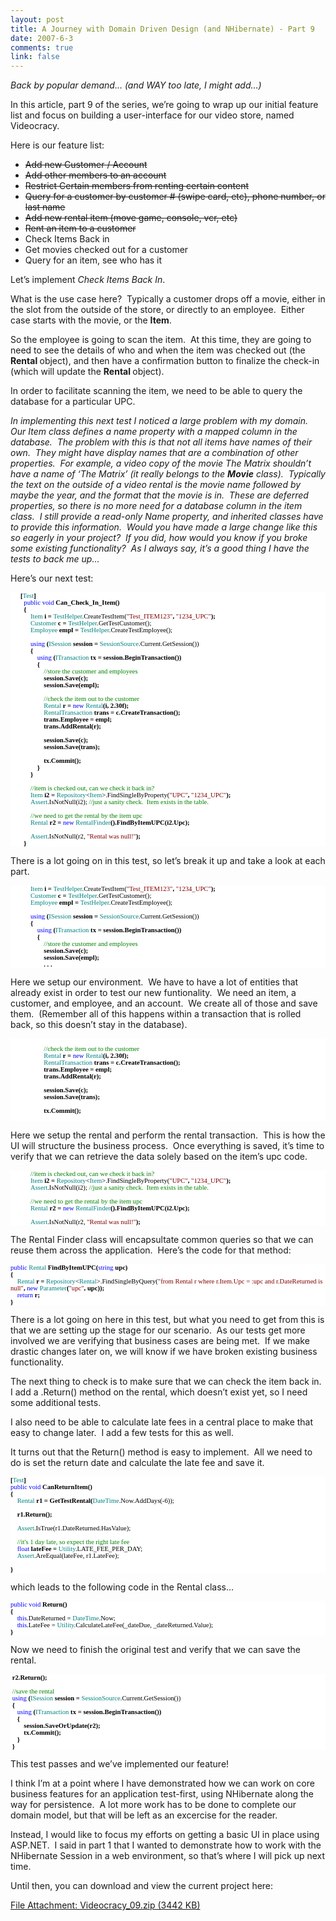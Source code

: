 ```yaml
--- 
layout: post
title: A Journey with Domain Driven Design (and NHibernate) - Part 9
date: 2007-6-3
comments: true
link: false
---
```

<p><em>Back by popular demand&hellip; (and WAY too late, I might add&hellip;)</em></p><p>In this article, part 9 of the series, we&rsquo;re going to wrap up our initial feature list and focus on building a user-interface for our video store, named Videocracy.</p><p>Here is our feature list:</p><ul><li><strike>Add new Customer / Account</strike></li><li><strike>Add other members to an account</strike></li><li><strike>Restrict Certain members from renting certain content</strike></li><li><strike>Query for a customer by customer # (swipe card, etc), phone number, or last name</strike></li><li><strike>Add new rental item (move game, console, vcr, etc)</strike></li><li><strike>Rent an item to a customer</strike></li><li>Check Items Back in</li><li>Get movies checked out for a customer</li><li>Query for an item, see who has it</li></ul><p>Let&rsquo;s implement <em>Check Items Back In</em>.</p><p>What is the use case here?&nbsp; Typically a customer drops off a movie, either in the slot from the outside of the store, or directly to an employee.&nbsp; Either case starts with the movie, or the <strong>Item</strong>.</p><p>So the employee is going to scan the item.&nbsp; At this time, they are going to need to see the details of who and when the item was checked out (the <strong>Rental </strong>object), and then have a confirmation button to finalize the check-in (which will update the <strong>Rental </strong>object).</p><p>In order to facilitate scanning the item, we need to be able to query the database for a particular UPC.</p><p><em>In implementing this next test I noticed a large problem with my domain.&nbsp; Our Item class defines a name property with a mapped column in the database.&nbsp; The problem with this is that not all items have names of their own.&nbsp; They might have display names that are a combination of other properties.&nbsp; For example, a video copy of the movie The Matrix shouldn&rsquo;t have a name of &lsquo;The Matrix&rsquo; (it really belongs to the <strong>Movie</strong> class).&nbsp; Typically the text on the outside of a video rental is the movie name followed by maybe the year, and the format that the movie is in.&nbsp; These are deferred properties, so there is no more need for a database column in the item class.&nbsp; I still provide a read-only Name property, and inherited classes have to provide this information.&nbsp; Would you have made a large change like this so eagerly in your project?&nbsp; If you did, how would you know if you broke some existing functionality?&nbsp; As I always say, it&rsquo;s a good thing I have the tests to back me up&hellip;</em></p><p>Here&rsquo;s our next test:</p><div style="FONT-WEIGHT: bold; FONT-SIZE: 8pt; BACKGROUND: white; COLOR: black; FONT-FAMILY: Consolas"><p style="MARGIN: 0px">&nbsp; &nbsp; &nbsp; [<span style="FONT-WEIGHT: normal; COLOR: teal">Test</span>]</p><p style="MARGIN: 0px">&nbsp; &nbsp; &nbsp; &nbsp; <span style="FONT-WEIGHT: normal; COLOR: blue">public</span> <span style="FONT-WEIGHT: normal; COLOR: blue">void</span> Can_Check_In_Item()</p><p style="MARGIN: 0px">&nbsp; &nbsp; &nbsp; &nbsp; {</p><p style="MARGIN: 0px">&nbsp; &nbsp; &nbsp; &nbsp; &nbsp; &nbsp; <span style="FONT-WEIGHT: normal; COLOR: teal">Item</span> i = <span style="FONT-WEIGHT: normal; COLOR: teal">TestHelper</span><span style="FONT-WEIGHT: normal">.CreateTestItem(</span><span style="FONT-WEIGHT: normal; COLOR: maroon">"Test_ITEM123"</span>, <span style="FONT-WEIGHT: normal; COLOR: maroon">"1234_UPC"</span>);</p><p style="MARGIN: 0px">&nbsp; &nbsp; &nbsp; &nbsp; &nbsp; &nbsp; <span style="FONT-WEIGHT: normal; COLOR: teal">Customer</span> c = <span style="FONT-WEIGHT: normal; COLOR: teal">TestHelper</span><span style="FONT-WEIGHT: normal">.GetTestCustomer();</span></p><p style="MARGIN: 0px">&nbsp; &nbsp; &nbsp; &nbsp; &nbsp; &nbsp; <span style="FONT-WEIGHT: normal; COLOR: teal">Employee</span> empl = <span style="FONT-WEIGHT: normal; COLOR: teal">TestHelper</span><span style="FONT-WEIGHT: normal">.CreateTestEmployee();</span></p><p style="MARGIN: 0px">&nbsp;</p><p style="MARGIN: 0px">&nbsp; &nbsp; &nbsp; &nbsp; &nbsp; &nbsp; <span style="FONT-WEIGHT: normal; COLOR: blue">using</span> (<span style="FONT-WEIGHT: normal; COLOR: teal">ISession</span> session = <span style="FONT-WEIGHT: normal; COLOR: teal">SessionSource</span><span style="FONT-WEIGHT: normal">.Current.GetSession())</span></p><p style="MARGIN: 0px">&nbsp; &nbsp; &nbsp; &nbsp; &nbsp; &nbsp; {</p><p style="MARGIN: 0px">&nbsp; &nbsp; &nbsp; &nbsp; &nbsp; &nbsp; &nbsp; &nbsp; <span style="FONT-WEIGHT: normal; COLOR: blue">using</span> (<span style="FONT-WEIGHT: normal; COLOR: teal">ITransaction</span> tx = session.BeginTransaction())</p><p style="MARGIN: 0px">&nbsp; &nbsp; &nbsp; &nbsp; &nbsp; &nbsp; &nbsp; &nbsp; {</p><p style="MARGIN: 0px">&nbsp; &nbsp; &nbsp; &nbsp; &nbsp; &nbsp; &nbsp; &nbsp; &nbsp; &nbsp; <span style="FONT-WEIGHT: normal; COLOR: green">//store the customer and employees</span></p><p style="MARGIN: 0px">&nbsp; &nbsp; &nbsp; &nbsp; &nbsp; &nbsp; &nbsp; &nbsp; &nbsp; &nbsp; session.Save(c);</p><p style="MARGIN: 0px">&nbsp; &nbsp; &nbsp; &nbsp; &nbsp; &nbsp; &nbsp; &nbsp; &nbsp; &nbsp; session.Save(empl);</p><p style="MARGIN: 0px">&nbsp;</p><p style="MARGIN: 0px">&nbsp; &nbsp; &nbsp; &nbsp; &nbsp; &nbsp; &nbsp; &nbsp; &nbsp; &nbsp; <span style="FONT-WEIGHT: normal; COLOR: green">//check the item out to the customer</span></p><p style="MARGIN: 0px">&nbsp; &nbsp; &nbsp; &nbsp; &nbsp; &nbsp; &nbsp; &nbsp; &nbsp; &nbsp; <span style="FONT-WEIGHT: normal; COLOR: teal">Rental</span> r = <span style="FONT-WEIGHT: normal; COLOR: blue">new</span> <span style="FONT-WEIGHT: normal; COLOR: teal">Rental</span>(i, 2.30f);</p><p style="MARGIN: 0px">&nbsp; &nbsp; &nbsp; &nbsp; &nbsp; &nbsp; &nbsp; &nbsp; &nbsp; &nbsp; <span style="FONT-WEIGHT: normal; COLOR: teal">RentalTransaction</span> trans = c.CreateTransaction();</p><p style="MARGIN: 0px">&nbsp; &nbsp; &nbsp; &nbsp; &nbsp; &nbsp; &nbsp; &nbsp; &nbsp; &nbsp; trans.Employee = empl;</p><p style="MARGIN: 0px">&nbsp; &nbsp; &nbsp; &nbsp; &nbsp; &nbsp; &nbsp; &nbsp; &nbsp; &nbsp; trans.AddRental(r);</p><p style="MARGIN: 0px">&nbsp;</p><p style="MARGIN: 0px">&nbsp; &nbsp; &nbsp; &nbsp; &nbsp; &nbsp; &nbsp; &nbsp; &nbsp; &nbsp; session.Save(c);</p><p style="MARGIN: 0px">&nbsp; &nbsp; &nbsp; &nbsp; &nbsp; &nbsp; &nbsp; &nbsp; &nbsp; &nbsp; session.Save(trans);</p><p style="MARGIN: 0px">&nbsp;</p><p style="MARGIN: 0px">&nbsp; &nbsp; &nbsp; &nbsp; &nbsp; &nbsp; &nbsp; &nbsp; &nbsp; &nbsp; tx.Commit();</p><p style="MARGIN: 0px">&nbsp; &nbsp; &nbsp; &nbsp; &nbsp; &nbsp; &nbsp; &nbsp; }</p><p style="MARGIN: 0px">&nbsp; &nbsp; &nbsp; &nbsp; &nbsp; &nbsp; }&nbsp; &nbsp; &nbsp; &nbsp; &nbsp; </p><p style="MARGIN: 0px">&nbsp;</p><p style="MARGIN: 0px">&nbsp; &nbsp; &nbsp; &nbsp; &nbsp; &nbsp; <span style="FONT-WEIGHT: normal; COLOR: green">//item is checked out, can we check it back in?</span></p><p style="MARGIN: 0px">&nbsp; &nbsp; &nbsp; &nbsp; &nbsp; &nbsp; <span style="FONT-WEIGHT: normal; COLOR: teal">Item</span> i2 = <span style="FONT-WEIGHT: normal; COLOR: teal">Repository</span><span style="FONT-WEIGHT: normal">&lt;</span><span style="FONT-WEIGHT: normal; COLOR: teal">Item</span><span style="FONT-WEIGHT: normal">&gt;.FindSingleByProperty(</span><span style="FONT-WEIGHT: normal; COLOR: maroon">"UPC"</span>, <span style="FONT-WEIGHT: normal; COLOR: maroon">"1234_UPC"</span>);</p><p style="MARGIN: 0px">&nbsp; &nbsp; &nbsp; &nbsp; &nbsp; &nbsp; <span style="FONT-WEIGHT: normal; COLOR: teal">Assert</span><span style="FONT-WEIGHT: normal">.IsNotNull(i2); </span><span style="FONT-WEIGHT: normal; COLOR: green">//just a sanity check.&nbsp; Item exists in the table.</span></p><p style="MARGIN: 0px">&nbsp;</p><p style="MARGIN: 0px">&nbsp; &nbsp; &nbsp; &nbsp; &nbsp; &nbsp; <span style="FONT-WEIGHT: normal; COLOR: green">//we need to get the rental by the item upc</span></p><p style="MARGIN: 0px">&nbsp; &nbsp; &nbsp; &nbsp; &nbsp; &nbsp; <span style="FONT-WEIGHT: normal; COLOR: teal">Rental</span> r2 = <span style="FONT-WEIGHT: normal; COLOR: blue">new</span> <span style="FONT-WEIGHT: normal; COLOR
: teal">RentalFinder</span>().FindByItemUPC(i2.Upc);</p><p style="MARGIN: 0px">&nbsp;</p><p style="MARGIN: 0px">&nbsp; &nbsp; &nbsp; &nbsp; &nbsp; &nbsp; <span style="FONT-WEIGHT: normal; COLOR: teal">Assert</span><span style="FONT-WEIGHT: normal">.IsNotNull(r2, </span><span style="FONT-WEIGHT: normal; COLOR: maroon">"Rental was null!"</span>);</p><p style="MARGIN: 0px">&nbsp; &nbsp; &nbsp; &nbsp; }</p></div><p>There is a lot going on in this test, so let&rsquo;s break it up and take a look at each part.</p><div style="FONT-WEIGHT: bold; FONT-SIZE: 8pt; BACKGROUND: white; COLOR: black; FONT-FAMILY: Consolas"><p style="MARGIN: 0px">&nbsp; &nbsp; &nbsp; &nbsp; &nbsp; &nbsp; <span style="FONT-WEIGHT: normal; COLOR: teal">Item</span> i = <span style="FONT-WEIGHT: normal; COLOR: teal">TestHelper</span><span style="FONT-WEIGHT: normal">.CreateTestItem(</span><span style="FONT-WEIGHT: normal; COLOR: maroon">"Test_ITEM123"</span>, <span style="FONT-WEIGHT: normal; COLOR: maroon">"1234_UPC"</span>);</p><p style="MARGIN: 0px">&nbsp; &nbsp; &nbsp; &nbsp; &nbsp; &nbsp; <span style="FONT-WEIGHT: normal; COLOR: teal">Customer</span> c = <span style="FONT-WEIGHT: normal; COLOR: teal">TestHelper</span><span style="FONT-WEIGHT: normal">.GetTestCustomer();</span></p><p style="MARGIN: 0px">&nbsp; &nbsp; &nbsp; &nbsp; &nbsp; &nbsp; <span style="FONT-WEIGHT: normal; COLOR: teal">Employee</span> empl = <span style="FONT-WEIGHT: normal; COLOR: teal">TestHelper</span><span style="FONT-WEIGHT: normal">.CreateTestEmployee();</span></p><p style="MARGIN: 0px">&nbsp;</p><p style="MARGIN: 0px">&nbsp; &nbsp; &nbsp; &nbsp; &nbsp; &nbsp; <span style="FONT-WEIGHT: normal; COLOR: blue">using</span> (<span style="FONT-WEIGHT: normal; COLOR: teal">ISession</span> session = <span style="FONT-WEIGHT: normal; COLOR: teal">SessionSource</span><span style="FONT-WEIGHT: normal">.Current.GetSession())</span></p><p style="MARGIN: 0px">&nbsp; &nbsp; &nbsp; &nbsp; &nbsp; &nbsp; {</p><p style="MARGIN: 0px">&nbsp; &nbsp; &nbsp; &nbsp; &nbsp; &nbsp; &nbsp; &nbsp; <span style="FONT-WEIGHT: normal; COLOR: blue">using</span> (<span style="FONT-WEIGHT: normal; COLOR: teal">ITransaction</span> tx = session.BeginTransaction())</p><p style="MARGIN: 0px">&nbsp; &nbsp; &nbsp; &nbsp; &nbsp; &nbsp; &nbsp; &nbsp; {</p><p style="MARGIN: 0px">&nbsp; &nbsp; &nbsp; &nbsp; &nbsp; &nbsp; &nbsp; &nbsp; &nbsp; &nbsp; <span style="FONT-WEIGHT: normal; COLOR: green">//store the customer and employees</span></p><p style="MARGIN: 0px">&nbsp; &nbsp; &nbsp; &nbsp; &nbsp; &nbsp; &nbsp; &nbsp; &nbsp; &nbsp; session.Save(c);</p><p style="MARGIN: 0px">&nbsp; &nbsp; &nbsp; &nbsp; &nbsp; &nbsp; &nbsp; &nbsp; &nbsp; &nbsp; session.Save(empl);<br />&nbsp;&nbsp;&nbsp;&nbsp;&nbsp;&nbsp;&nbsp;&nbsp;&nbsp;&nbsp;&nbsp;&nbsp;&nbsp;&nbsp;&nbsp;&nbsp;&nbsp;&nbsp;&nbsp; . . . </p></div><!--EndFragment--><p>Here we setup our environment.&nbsp; We have to have a lot of entities that already exist in order to test our new funtionality.&nbsp; We need an item, a customer, and employee, and an account.&nbsp; We create all of those and save them.&nbsp; (Remember all of this happens within a transaction that is rolled back, so this doesn&rsquo;t stay in the database).</p><div style="FONT-WEIGHT: bold; FONT-SIZE: 8pt; BACKGROUND: white; COLOR: black; FONT-FAMILY: Consolas"><p style="MARGIN: 0px">&nbsp;</p><p style="MARGIN: 0px">&nbsp; &nbsp; &nbsp; &nbsp; &nbsp; &nbsp; &nbsp; &nbsp; &nbsp; &nbsp; <span style="FONT-WEIGHT: normal; COLOR: green">//check the item out to the customer</span></p><p style="MARGIN: 0px">&nbsp; &nbsp; &nbsp; &nbsp; &nbsp; &nbsp; &nbsp; &nbsp; &nbsp; &nbsp; <span style="FONT-WEIGHT: normal; COLOR: teal">Rental</span> r = <span style="FONT-WEIGHT: normal; COLOR: blue">new</span> <span style="FONT-WEIGHT: normal; COLOR: teal">Rental</span>(i, 2.30f);</p><p style="MARGIN: 0px">&nbsp; &nbsp; &nbsp; &nbsp; &nbsp; &nbsp; &nbsp; &nbsp; &nbsp; &nbsp; <span style="FONT-WEIGHT: normal; COLOR: teal">RentalTransaction</span> trans = c.CreateTransaction();</p><p style="MARGIN: 0px">&nbsp; &nbsp; &nbsp; &nbsp; &nbsp; &nbsp; &nbsp; &nbsp; &nbsp; &nbsp; trans.Employee = empl;</p><p style="MARGIN: 0px">&nbsp; &nbsp; &nbsp; &nbsp; &nbsp; &nbsp; &nbsp; &nbsp; &nbsp; &nbsp; trans.AddRental(r);</p><p style="MARGIN: 0px">&nbsp;</p><p style="MARGIN: 0px">&nbsp; &nbsp; &nbsp; &nbsp; &nbsp; &nbsp; &nbsp; &nbsp; &nbsp; &nbsp; session.Save(c);</p><p style="MARGIN: 0px">&nbsp; &nbsp; &nbsp; &nbsp; &nbsp; &nbsp; &nbsp; &nbsp; &nbsp; &nbsp; session.Save(trans);</p><p style="MARGIN: 0px">&nbsp;</p><p style="MARGIN: 0px">&nbsp; &nbsp; &nbsp; &nbsp; &nbsp; &nbsp; &nbsp; &nbsp; &nbsp; &nbsp; tx.Commit();</p><p style="MARGIN: 0px">&nbsp;</p></div><!--EndFragment--><p>Here we setup the rental and perform the rental transaction.&nbsp; This is how the UI will structure the business process.&nbsp; Once everything is saved, it&rsquo;s time to verify that we can retrieve the data solely based on the item&rsquo;s upc code.</p><div style="FONT-WEIGHT: bold; FONT-SIZE: 8pt; BACKGROUND: white; COLOR: black; FONT-FAMILY: Consolas"><p style="MARGIN: 0px">&nbsp;&nbsp;&nbsp;&nbsp;&nbsp;&nbsp;&nbsp;&nbsp; &nbsp;&nbsp; <span style="FONT-WEIGHT: normal; COLOR: green">//item is checked out, can we check it back in?</span></p><p style="MARGIN: 0px">&nbsp; &nbsp; &nbsp; &nbsp; &nbsp; &nbsp; <span style="FONT-WEIGHT: normal; COLOR: teal">Item</span> i2 = <span style="FONT-WEIGHT: normal; COLOR: teal">Repository</span><span style="FONT-WEIGHT: normal">&lt;</span><span style="FONT-WEIGHT: normal; COLOR: teal">Item</span><span style="FONT-WEIGHT: normal">&gt;.FindSingleByProperty(</span><span style="FONT-WEIGHT: normal; COLOR: maroon">"UPC"</span>, <span style="FONT-WEIGHT: normal; COLOR: maroon">"1234_UPC"</span>);</p><p style="MARGIN: 0px">&nbsp; &nbsp; &nbsp; &nbsp; &nbsp; &nbsp; <span style="FONT-WEIGHT: normal; COLOR: teal">Assert</span><span style="FONT-WEIGHT: normal">.IsNotNull(i2); </span><span style="FONT-WEIGHT: normal; COLOR: green">//just a sanity check.&nbsp; Item exists in the table.</span></p><p style="MARGIN: 0px">&nbsp;</p><p style="MARGIN: 0px">&nbsp; &nbsp; &nbsp; &nbsp; &nbsp; &nbsp; <span style="FONT-WEIGHT: normal; COLOR: green">//we need to get the rental by the item upc</span></p><p style="MARGIN: 0px">&nbsp; &nbsp; &nbsp; &nbsp; &nbsp; &nbsp; <span style="FONT-WEIGHT: normal; COLOR: teal">Rental</span> r2 = <span style="FONT-WEIGHT: normal; COLOR: blue">new</span> <span style="FONT-WEIGHT: normal; COLOR: teal">RentalFinder</span>().FindByItemUPC(i2.Upc);</p><p style="MARGIN: 0px">&nbsp;</p><p style="MARGIN: 0px">&nbsp; &nbsp; &nbsp; &nbsp; &nbsp; &nbsp; <span style="FONT-WEIGHT: normal; COLOR: teal">Assert</span><span style="FONT-WEIGHT: normal">.IsNotNull(r2, </span><span style="FONT-WEIGHT: normal; COLOR: maroon">"Rental was null!"</span>);</p></div><p>The Rental Finder class will encapsultate common queries so that we can reuse them across the application.&nbsp; Here&rsquo;s the code for that method:</p><div style="FONT-WEIGHT: bold; FONT-SIZE: 8pt; BACKGROUND: white; COLOR: black; FONT-FAMILY: Consolas"><p style="MARGIN: 0px"><span style="FONT-WEIGHT: normal; COLOR: blue">public</span> <span style="FONT-WEIGHT: normal; COLOR: teal">Rental</span> FindByItemUPC(<span style="FONT-WEIGHT: normal; COLOR: blue">string</span> upc)</p><p style="MARGIN: 0px">{</p><p style="MARGIN: 0px">&nbsp;&nbsp;&nbsp; <span style="FONT-WEIGHT: normal; COLOR: teal">Rental</span> r = <span style="FONT-WEIGHT: normal; COLOR: teal">Repository</span><span style="FONT-WEIGHT: normal">&lt;</span><span style="FONT-WEIGHT: normal; COLOR: teal">Rental</span><span style="FONT-WEIGHT: normal">&gt;.FindSingleByQuery(</span><span style="FONT-WEIGHT: normal; COLOR: maroon">"from Rental r where r.Item.Upc = :upc and r.DateReturned is null"</span>, <span style="FONT-WEIGHT: normal; COLOR: blue">new</span> <span style="FONT-WEIGHT: normal; COLOR: teal">Parameter</span>(<span style="FONT-WEIGHT: normal; COLOR: maroon">"upc"</span>, upc));</p><p style="MARGIN: 0px">&nbsp;&nbsp;&nbsp; <span style="FONT-WEIGHT: normal; COLOR: blue">return</span> r;</p><p style="MARGIN: 0px">}</p></div
><!--EndFragment--><p>There is a lot going on here in this test, but what you need to get from this is that we are setting up the stage for our scenario.&nbsp; As our tests get more involved we are verifying that business cases are being met.&nbsp; If we make drastic changes later on, we will know if we have broken existing business functionality.</p><p>The next thing to check is to make sure that we can check the item back in.&nbsp; I add a .Return() method on the rental, which doesn&rsquo;t exist yet, so I need some additional tests.</p><p>I also need to be able to calculate late fees in a central place to make that easy to change later.&nbsp; I add a few tests for this as well.</p><p>It turns out that the Return() method is easy to implement.&nbsp; All we need to do is set the return date and calculate the late fee and save it.</p><div style="FONT-WEIGHT: bold; FONT-SIZE: 8pt; BACKGROUND: white; COLOR: black; FONT-FAMILY: Consolas"><p style="MARGIN: 0px">[<span style="FONT-WEIGHT: normal; COLOR: teal">Test</span>]</p><p style="MARGIN: 0px"><span style="FONT-WEIGHT: normal; COLOR: blue">public</span> <span style="FONT-WEIGHT: normal; COLOR: blue">void</span> CanReturnItem()</p><p style="MARGIN: 0px">{</p><p style="MARGIN: 0px">&nbsp; &nbsp; <span style="FONT-WEIGHT: normal; COLOR: teal">Rental</span> r1 = GetTestRental(<span style="FONT-WEIGHT: normal; COLOR: teal">DateTime</span><span style="FONT-WEIGHT: normal">.Now.AddDays(-6));</span></p><p style="MARGIN: 0px">&nbsp;</p><p style="MARGIN: 0px">&nbsp; &nbsp; r1.Return();</p><p style="MARGIN: 0px">&nbsp;</p><p style="MARGIN: 0px">&nbsp; &nbsp; <span style="FONT-WEIGHT: normal; COLOR: teal">Assert</span><span style="FONT-WEIGHT: normal">.IsTrue(r1.DateReturned.HasValue);</span></p><p style="MARGIN: 0px">&nbsp;</p><p style="MARGIN: 0px">&nbsp; &nbsp; <span style="FONT-WEIGHT: normal; COLOR: green">//it's 1 day late, so expect the right late fee</span></p><p style="MARGIN: 0px">&nbsp; &nbsp; <span style="FONT-WEIGHT: normal; COLOR: blue">float</span> lateFee = <span style="FONT-WEIGHT: normal; COLOR: teal">Utility</span><span style="FONT-WEIGHT: normal">.LATE_FEE_PER_DAY;</span></p><p style="MARGIN: 0px">&nbsp; &nbsp; <span style="FONT-WEIGHT: normal; COLOR: teal">Assert</span><span style="FONT-WEIGHT: normal">.AreEqual(lateFee, r1.LateFee);</span></p><p style="MARGIN: 0px">&nbsp;</p><p style="MARGIN: 0px">}</p></div><!--EndFragment--><p>which leads to the following code in the Rental class&hellip;</p><div style="FONT-WEIGHT: bold; FONT-SIZE: 8pt; BACKGROUND: white; COLOR: black; FONT-FAMILY: Consolas"><p style="MARGIN: 0px"><span style="FONT-WEIGHT: normal; COLOR: blue">public</span> <span style="FONT-WEIGHT: normal; COLOR: blue">void</span> Return()</p><p style="MARGIN: 0px">{</p><p style="MARGIN: 0px">&nbsp; &nbsp; <span style="FONT-WEIGHT: normal; COLOR: blue">this</span><span style="FONT-WEIGHT: normal">.DateReturned = </span><span style="FONT-WEIGHT: normal; COLOR: teal">DateTime</span><span style="FONT-WEIGHT: normal">.Now;</span></p><p style="MARGIN: 0px">&nbsp; &nbsp; <span style="FONT-WEIGHT: normal; COLOR: blue">this</span><span style="FONT-WEIGHT: normal">.LateFee = </span><span style="FONT-WEIGHT: normal; COLOR: teal">Utility</span><span style="FONT-WEIGHT: normal">.CalculateLateFee(_dateDue, _dateReturned.Value);</span></p><p style="MARGIN: 0px">}</p></div><p>Now we need to finish the original test and verify that we can save the rental.</p><div style="FONT-WEIGHT: bold; FONT-SIZE: 8pt; BACKGROUND: white; COLOR: black; FONT-FAMILY: Consolas"><p style="MARGIN: 0px">&nbsp;r2.Return();</p><p style="MARGIN: 0px">&nbsp;</p><p style="MARGIN: 0px">&nbsp;<span style="FONT-WEIGHT: normal; COLOR: green">//save the rental</span></p><p style="MARGIN: 0px">&nbsp;<span style="FONT-WEIGHT: normal; COLOR: blue">using</span> (<span style="FONT-WEIGHT: normal; COLOR: teal">ISession</span> session = <span style="FONT-WEIGHT: normal; COLOR: teal">SessionSource</span><span style="FONT-WEIGHT: normal">.Current.GetSession())</span></p><p style="MARGIN: 0px">&nbsp;{</p><p style="MARGIN: 0px">&nbsp; &nbsp; <span style="FONT-WEIGHT: normal; COLOR: blue">using</span> (<span style="FONT-WEIGHT: normal; COLOR: teal">ITransaction</span> tx = session.BeginTransaction())</p><p style="MARGIN: 0px">&nbsp; &nbsp; {</p><p style="MARGIN: 0px">&nbsp; &nbsp; &nbsp; &nbsp; session.SaveOrUpdate(r2);</p><p style="MARGIN: 0px">&nbsp; &nbsp; &nbsp; &nbsp; tx.Commit();</p><p style="MARGIN: 0px">&nbsp; &nbsp; }</p><p style="MARGIN: 0px">&nbsp;}</p></div><p>This test passes and we&rsquo;ve implemented our feature!</p><p>I think I&rsquo;m at a point where I have demonstrated how we can work on core business features for an application test-first, using NHibernate along the way for persistence.&nbsp; A lot more work has to be done to complete our domain model, but that will be left as an excercise for the reader.</p><p>Instead, I would like to focus my efforts on getting a basic UI in place using ASP.NET.&nbsp; I said in part 1 that I wanted to demonstrate how to work with the NHibernate Session in a web environment, so that&rsquo;s where I will pick up next time.</p><p>Until then, you can download and view the current project here:</p><p><a href="http://www.flux88.com/uploads/Videocracy_09.zip" target="_blank">File Attachment: Videocracy_09.zip (3442 KB)</a></p>
